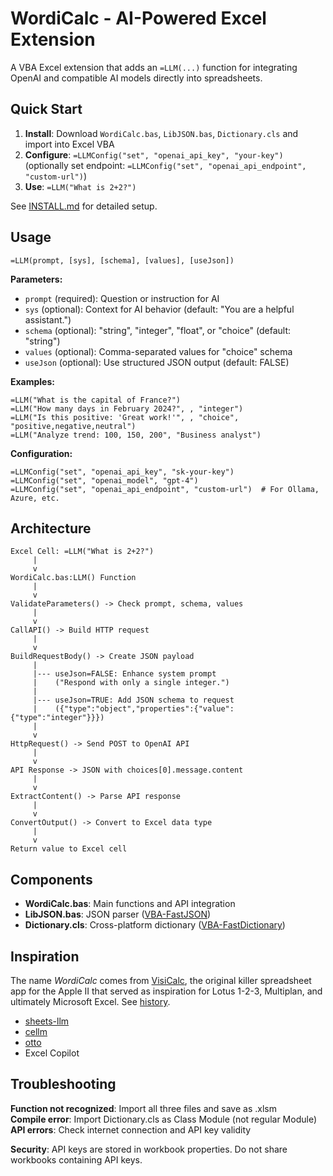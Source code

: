 # WordiCalc - AI-Powered Excel Extension

A VBA Excel extension that adds an `=LLM(...)` function for integrating OpenAI and compatible AI models directly into spreadsheets.

## Quick Start

1. **Install**: Download `WordiCalc.bas`, `LibJSON.bas`, `Dictionary.cls` and import into Excel VBA
2. **Configure**: `=LLMConfig("set", "openai_api_key", "your-key")` (optionally set endpoint: `=LLMConfig("set", "openai_api_endpoint", "custom-url")`)
3. **Use**: `=LLM("What is 2+2?")`

See [INSTALL.md](INSTALL.md) for detailed setup.

## Usage

```excel
=LLM(prompt, [sys], [schema], [values], [useJson])
```

**Parameters:**
- `prompt` (required): Question or instruction for AI
- `sys` (optional): Context for AI behavior (default: "You are a helpful assistant.")
- `schema` (optional): "string", "integer", "float", or "choice" (default: "string")
- `values` (optional): Comma-separated values for "choice" schema
- `useJson` (optional): Use structured JSON output (default: FALSE)

**Examples:**
```excel
=LLM("What is the capital of France?")
=LLM("How many days in February 2024?", , "integer")
=LLM("Is this positive: 'Great work!'", , "choice", "positive,negative,neutral")
=LLM("Analyze trend: 100, 150, 200", "Business analyst")
```

**Configuration:**
```excel
=LLMConfig("set", "openai_api_key", "sk-your-key")
=LLMConfig("set", "openai_model", "gpt-4")
=LLMConfig("set", "openai_api_endpoint", "custom-url")  # For Ollama, Azure, etc.
```

## Architecture

```
Excel Cell: =LLM("What is 2+2?")
     |
     v
WordiCalc.bas:LLM() Function
     |
     v
ValidateParameters() -> Check prompt, schema, values
     |
     v
CallAPI() -> Build HTTP request
     |
     v
BuildRequestBody() -> Create JSON payload
     |
     |--- useJson=FALSE: Enhance system prompt 
     |    ("Respond with only a single integer.")
     |
     |--- useJson=TRUE: Add JSON schema to request
     |    ({"type":"object","properties":{"value":{"type":"integer"}}})
     |
     v
HttpRequest() -> Send POST to OpenAI API
     |
     v
API Response -> JSON with choices[0].message.content
     |
     v
ExtractContent() -> Parse API response
     |
     v
ConvertOutput() -> Convert to Excel data type
     |
     v
Return value to Excel cell
```

## Components

- **WordiCalc.bas**: Main functions and API integration
- **LibJSON.bas**: JSON parser ([VBA-FastJSON](https://github.com/cristianbuse/VBA-FastJSON))
- **Dictionary.cls**: Cross-platform dictionary ([VBA-FastDictionary](https://github.com/cristianbuse/VBA-FastDictionary))

## Inspiration

The name *WordiCalc* comes from [VisiCalc](https://en.wikipedia.org/wiki/VisiCalc), the original killer spreadsheet app for the Apple II that served as inspiration for Lotus 1-2-3, Multiplan, and ultimately Microsoft Excel. See [history](https://en.wikipedia.org/wiki/Microsoft_Excel#Early_history).

* [sheets-llm](https://github.com/nicucalcea/sheets-llm)
* [cellm](https://github.com/getcellm/cellm) 
* [otto](https://ottogrid.ai/)
* Excel Copilot

## Troubleshooting

**Function not recognized**: Import all three files and save as .xlsm  
**Compile error**: Import Dictionary.cls as Class Module (not regular Module)  
**API errors**: Check internet connection and API key validity  

**Security**: API keys are stored in workbook properties. Do not share workbooks containing API keys.
